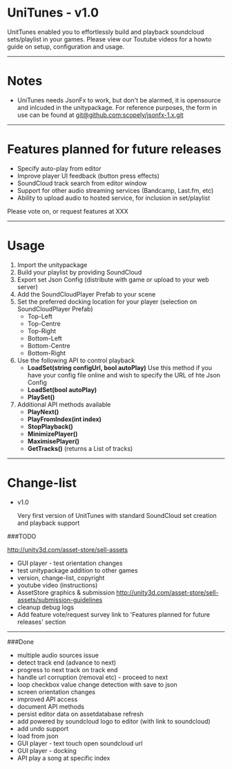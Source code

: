 UniTunes - v1.0
=========

UnitTunes enabled you to effortlessly build and playback soundcloud sets/playlist in your games. Please view our Toutube videos for a howto guide on setup, configuration and usage.

---

Notes
===

- UniTunes needs JsonFx to work, but don't be alarmed, it is opensource and inlcuded in the unitypackage. For reference purposes, the form in use can be found at [git@github.com:scopely/jsonfx-1.x.git](git@github.com:scopely/jsonfx-1.x.git)

---

Features planned for future releases
===
- Specify auto-play from editor
- Improve player UI feedback (button press effects)
- SoundCloud track search from editor window
- Support for other audio streaming services (Bandcamp, Last.fm, etc)
- Ability to upload audio to hosted service, for inclusion in set/playlist

Please vote on, or request features at XXX

---



Usage
===

1. Import the unitypackage
2. Build your playlist by providing SoundCloud
3. Export set Json Config (distribute with game or upload to your web server)
3. Add the SoundCloudPlayer Prefab to your scene
4. Set the preferred docking location for your player (selection on SoundCloudPlayer Prefab)
	- Top-Left 
	- Top-Centre
	- Top-Right
	- Bottom-Left
	- Bottom-Centre
	- Bottom-Right
4. Use the following API to control playback
	- __LoadSet(string configUrl, bool autoPlay)__
	  Use this method if you have your config file online and wish to specify the URL of hte Json Config
	- __LoadSet(bool autoPlay)__
	- __PlaySet()__
5. Additional API methods available
	- __PlayNext()__
	- __PlayFromIndex(int index)__
	- __StopPlayback()__
	- __MinimizePlayer()__
	- __MaximisePlayer()__
	- __GetTracks()__ (returns a List of tracks)

---

Change-list
===
- v1.0

  Very first version of UnitTunes with standard SoundCloud set creation and playback support


###TODO

http://unity3d.com/asset-store/sell-assets

- GUI player - test orientation changes
- test unitypackage addition to other games
- version, change-list, copyright
- youtube video (instructions)
- AssetStore graphics & submission http://unity3d.com/asset-store/sell-assets/submission-guidelines
- cleanup debug logs
- Add feature vote/request survey link to 'Features planned for future releases' section

---

###Done

- multiple audio sources issue
- detect track end (advance to next)
- progress to next track on track end
- handle url corruption (removal etc) - proceed to next
- loop checkbox value change detection with save to json
- screen orientation changes
- improved API access
- document API methods
- persist editor data on assetdatabase refresh
- add powered by soundcloud logo to editor (with link to soundcloud)
- add undo support
- load from json
- GUI player - text touch open soundcloud url
- GUI player - docking
- API play a song at specific index